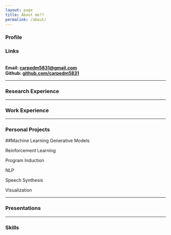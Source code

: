 ```yaml
---
layout: page
title: About me??
permalink: /about/
---
```

### Profile



### Links

<br/>**Email: carpedm5831@gmail.com**
<br/>**Github: [github.com/carpedm5831](http://github.com/carpedm5831)**

_ _ _

### Research Experience



_ _ _

### Work Experience


_ _ _

### Personal Projects
##Machine Learning
Generative Models


Reinforcement Learning


Program Induction


NLP


Speech Synthesis


Visualization

_ _ _

### Presentations


_ _ _

### Skills







